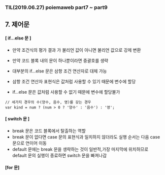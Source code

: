 ### TIL(2019.06.27) poiemaweb part7 ~ part9

## 7. 제어문
#### [ if…else 문 ]

- 만약 조건식의 평가 결과 가 불리언 값이 아니면 불리언 값으로 강제 변환

- 만약 코드 블록 내의 문이 하나뿐이라면 중괄호를 생략
- 대부분의 if…else 문은 삼항 조건 연산자로 대체 가능 
- 삼항 조건 연산자 표현식은 값처럼 사용할 수 있기 때문에 변수에 할당
-  if…else 문은 값처럼 사용할 수 없기 때문에 변수에 할당불가

```
// 세가지 경우의 수(양수, 음수, 영)를 갖는 경우
var kind = num ? (num > 0 ? '양수' : '음수') : '영';
```

#### [ switch 문 ]

- break 문은 코드 블록에서 탈출하는 역할
- break 문이 없다면 case 문의 표현식과 일치하지 않더라도 실행 순서는 다음 case 문으로 연이어 이동
- default 문에는 break 문을 생략하는 것이 일반적,가장 마지막에 위치하므로 default 문의 실행이 종료하면 switch 문을 빠져나감

#### [for 문]